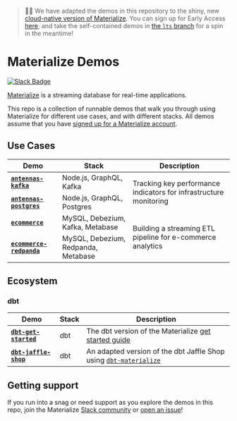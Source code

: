 > 🚧👷 We have adapted the demos in this repository to the shiny, new [cloud-native version of Materialize](https://materialize.com/blog/next-generation/). You can sign up for Early Access [here](https://materialize.com/register/), and take the self-contained demos in [the `lts` branch](https://github.com/MaterializeInc/demos/tree/lts) for a spin in the meantime!

# Materialize Demos

[![Slack Badge](https://img.shields.io/badge/Join%20us%20on%20Slack!-blueviolet?style=flat&logo=slack&link=https://materialize.com/s/chat)](https://materialize.com/s/chat)

[Materialize](https://github.com/MaterializeInc/materialize) is a streaming database for real-time applications.

This repo is a collection of runnable demos that walk you through using Materialize for different use cases, and with different stacks. All demos assume that you have [signed up for a Materialize account](https://materialize.com/register/).

## Use Cases

<table>
    <thead>
        <tr>
            <th>Demo</th>
            <th>Stack</th>
            <th>Description</th>
        </tr>
    </thead>
    <tbody>
        <tr>
          <td><b><code><a href="https://github.com/MaterializeInc/demos/tree/main/antennas-kafka">antennas-kafka</a></code></b></td>
            <td>Node.js, GraphQL, Kafka</td>
            <td rowspan=2>Tracking key performance indicators for infrastructure monitoring</td>
        </tr>
        <tr>
          <td><b><code><a href="https://github.com/MaterializeInc/demos/tree/main/antennas-postgres">antennas-postgres</a></code></b></td>
            <td>Node.js, GraphQL, Postgres</td>
        </tr>
        <tr>
          <td><b><code><a href="https://github.com/MaterializeInc/demos/tree/main/ecommerce">ecommerce</a></code></b></td>
            <td>MySQL, Debezium, Kafka, Metabase</td>
            <td rowspan=2>Building a streaming ETL pipeline for e-commerce analytics</td>
        </tr>
        <tr>
          <td><b><code><a href="https://github.com/MaterializeInc/demos/tree/main/ecommerce-redpanda">ecommerce-redpanda</a></code></b></td>
            <td>MySQL, Debezium, Redpanda, Metabase</td>
        </tr>
    </tbody>
</table>

## Ecosystem

### dbt

<table>
    <thead>
        <tr>
            <th>Demo</th>
            <th>Stack</th>
            <th>Description</th>
        </tr>
    </thead>
    <tbody>
        <tr>
          <td><b><code><a href="https://github.com/MaterializeInc/demos/tree/main/dbt-get-started">dbt-get-started</a></code></b></td>
            <td>dbt</td>
            <td>The dbt version of the Materialize <a href="https://materialize.com/docs/get-started/">get started guide</a></td>
        </tr>
        <tr>
          <td><b><code><a href="https://github.com/MaterializeInc/demos/tree/main/dbt-jaffle-shop">dbt-jaffle-shop</a></code></b></td>
            <td>dbt</td>
            <td>An adapted version of the dbt Jaffle Shop using <a href="https://docs.getdbt.com/reference/warehouse-profiles/materialize-profile"</a><code>dbt-materialize</code></a></td>
        </tr>
    </tbody>
</table>

## Getting support

If you run into a snag or need support as you explore the demos in this repo, join the Materialize [Slack community](https://materialize.com/s/chat) or [open an issue](https://github.com/MaterializeInc/demos/issues/new)!
